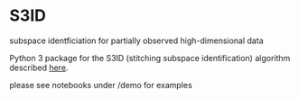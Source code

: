 # S3ID
subspace identficiation for partially observed high-dimensional data

Python 3 package for the S3ID (stitching subspace identification) algorithm described [here](http://papers.nips.cc/paper/7153-extracting-low-dimensional-dynamics-from-multiple-large-scale-neural-population-recordings-by-learning-to-predict-correlations).

please see notebooks under /demo for examples
